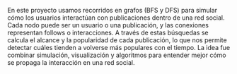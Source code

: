 En este proyecto usamos recorridos en grafos (BFS y DFS) para simular cómo los usuarios interactúan con publicaciones dentro de una red social. 
Cada nodo puede ser un usuario o una publicación, y las conexiones representan follows o interacciones. 
A través de estas búsquedas se calcula el alcance y la popularidad de cada publicación, lo que nos permite detectar cuáles tienden a volverse más populares con el tiempo. 
La idea fue combinar simulación, visualización y algoritmos para entender mejor cómo se propaga la interacción en una red social.
